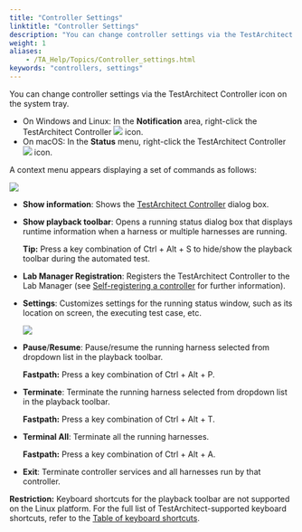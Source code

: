 ```yaml
--- 
title: "Controller Settings"
linktitle: "Controller Settings"
description: "You can change controller settings via the TestArchitect Controller icon on the system tray."
weight: 1
aliases: 
    - /TA_Help/Topics/Controller_settings.html
keywords: "controllers, settings"
---
```


You can change controller settings via the TestArchitect Controller icon on the system tray.

-   On Windows and Linux: In the **Notification** area, right-click the TestArchitect Controller ![](/images/TA_Help/Images/TA_controller_icon.png) icon.
-   On macOS: In the **Status** menu, right-click the TestArchitect Controller ![](/images/TA_Help/Images/TA_controller_icon.png) icon.

A context menu appears displaying a set of commands as follows:

![](/images/TA_Help/Images/TA_Controller_context_menu.png)

-   **Show information**: Shows the [TestArchitect Controller](/TA_Help/Topics/Controller_management.html) dialog box.
-   **Show playback toolbar**: Opens a running status dialog box that displays runtime information when a harness or multiple harnesses are running.

    **Tip:** Press a key combination of Ctrl + Alt + S to hide/show the playback toolbar during the automated test.

-   **Lab Manager Registration**: Registers the TestArchitect Controller to the Lab Manager \(see [Self-registering a controller](/TA_Help/Topics/Lab_manager_self_registering.html) for further information\).
-   **Settings**: Customizes settings for the running status window, such as its location on screen, the executing test case, etc.

    ![](/images/TA_Help/Images/ug_setting_controller.png)

-   **Pause**/**Resume**: Pause/resume the running harness selected from dropdown list in the playback toolbar.

    **Fastpath:** Press a key combination of Ctrl + Alt + P.

-   **Terminate**: Terminate the running harness selected from dropdown list in the playback toolbar.

    **Fastpath:** Press a key combination of Ctrl + Alt + T.

-   **Terminal All**: Terminate all the running harnesses.

    **Fastpath:** Press a key combination of Ctrl + Alt + A.

-   **Exit**: Terminate controller services and all harnesses run by that controller.

**Restriction:** Keyboard shortcuts for the playback toolbar are not supported on the Linux platform. For the full list of TestArchitect-supported keyboard shortcuts, refer to the [Table of keyboard shortcuts](/TA_Help/Topics/Support_Hotkey.html).



